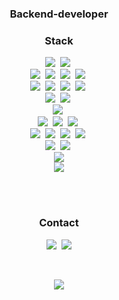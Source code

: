 <h3 align="center">Backend-developer</h3> 
<h3 align="center">Stack</h3> 
<p align="center">
    <img src="https://img.shields.io/badge/Java-007396?style=plastic&logo=Java&logoColor=white"/>&nbsp 
    <img src="https://img.shields.io/badge/Kotlin-0095D5?style=plastic&logo=Kotlin&logoColor=white"/>&nbsp
    <br> 
    <img src="https://img.shields.io/badge/SpringBoot-6DB33F?style=plastic&logo=Spring&logoColor=white"/></a>&nbsp 
    <img src="https://img.shields.io/badge/SpringCloud-6DB33F?style=plastic&logo=Spring&logoColor=white"/></a>&nbsp 
    <img src="https://img.shields.io/badge/SpringData-6DB33F?style=plastic&logo=Spring&logoColor=white"/></a>&nbsp 
    <img src="https://img.shields.io/badge/SpringBatch-6DB33F?style=plastic&logo=Spring&logoColor=white"/></a>&nbsp 
    <br> 
    <img src="https://img.shields.io/badge/MySQL-4479A1?style=plastic&logo=MySQL&logoColor=white"/></a>&nbsp
    <img src="https://img.shields.io/badge/MariaDB-003545?style=plastic&logo=MariaDB&logoColor=white"/></a>&nbsp 
    <img src="https://img.shields.io/badge/Oracle-F80000?style=plastic&logo=Oracle&logoColor=white"/></a>&nbsp 
    <img src="https://img.shields.io/badge/PostgreSQL-336791?style=plastic&logo=PostgreSQL&logoColor=white"/></a>&nbsp 
    <br> 
    <img src="https://img.shields.io/badge/Redis-DC382D?style=plastic&logo=Redis&logoColor=white"/></a>&nbsp 
    <img src="https://img.shields.io/badge/MongoDB-47A248?style=plastic&logo=MongoDB&logoColor=white"/></a>&nbsp
    <br> 
    <img src="https://img.shields.io/badge/aws-333664?style=plastic&logo=amazon-aws&logoColor=white"/></a>&nbsp 
    <br> <img src="https://img.shields.io/badge/Python-3766AB?style=plastic&logo=Python&logoColor=black"/></a>&nbsp 
    <img src="https://img.shields.io/badge/JavaScript-F7DF1E?style=plastic&logo=JavaScript&logoColor=black"/></a>&nbsp 
    <img src="https://img.shields.io/badge/TypeScript-3178C6?style=plastic&logo=TypeScript&logoColor=black"/></a>&nbsp
    <br> 
    <img src="https://img.shields.io/badge/React-61DAF8?style=plastic&logo=React&logoColor=black"/></a>&nbsp
    <img src="https://img.shields.io/badge/Vue.js-4FC08D?style=plastic&logo=Vue.js&logoColor=black"/></a>&nbsp
    <img src="https://img.shields.io/badge/Electron-47848F?style=plastic&logo=Electron&logoColor=black"/></a>&nbsp
    <img src="https://img.shields.io/badge/Node.js-339933?style=plastic&logo=Node.js&logoColor=black"/></a>&nbsp
    <br> 
    <img src="https://img.shields.io/badge/HTML5-E34F26?style=plastic&logo=HTML5&logoColor=black"/></a>&nbsp
    <img src="https://img.shields.io/badge/CSS3-1572B6?style=plastic&logo=CSS3&logoColor=black"/></a>&nbsp
    <br>     
    <img align="center" src="https://github-readme-stats.vercel.app/api?username=ngc72938&repo=github-readme-stats" /> 
    <br> 
    <img align="center" src="https://github-readme-stats.vercel.app/api/top-langs/?username=ngc72938&layout=compact&repo=github-readme-stats" /> 
</p> 


<br><br>
<h3 align="center">Contact</h3>
<p align="center">
  <a href="https://dev-history.tistory.com"><img src="https://img.shields.io/badge/Tech%20Blog-11B48A?style=plastic&logo=tiger&logoColor=gray&link=https://dev-history.tistory.com"/></a>&nbsp
  <a href="mailto:ngc72938@gmail.com"><img src="https://img.shields.io/badge/Gmail-d14836?style=plastic&logo=Gmail&logoColor=white&link=ngc72938@gmailcom"/></a> 
</p>
<br>

<p align="center">
  <a href="https://hits.seeyoufarm.com"><img src="https://hits.seeyoufarm.com/api/count/incr/badge.svg?url=https://github.com/ngc72938&count_bg=%23ED6DA3&title_bg=%2386757E&icon=github.svg&icon_color=%23E1DEDE&title=hits&edge_flat=false"/></a>
</p>
